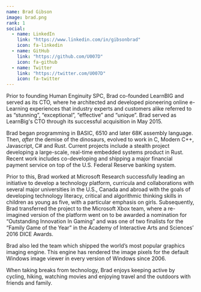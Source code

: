 ```yaml
---
name: Brad Gibson
image: brad.png
rank: 1
social:
  - name: LinkedIn
    link: "https://www.linkedin.com/in/gibsonbrad"
    icon: fa-linkedin
  - name: GitHub
    link: "https://github.com/U007D"
    icon: fa-github
  - name: Twitter
    link: "https://twitter.com/U007D"
    icon: fa-twitter
---
```

Prior to founding Human Enginuity SPC, Brad co-founded LearnBIG and served as its CTO, where he architected and developed pioneering online e-Learning experiences that industry experts and customers alike referred to as “stunning”, “exceptional”, “effective” and “unique”. Brad served as LearnBig's CTO through its successful acquisition in May 2015.

Brad began programming in BASIC, 6510 and later 68K assembly language. Then, *after* the demise of the dinosaurs, evolved to work in C, Modern C++, Javascript, C# and Rust.  Current projects include a stealth project developing a large-scale, real-time embedded systems product in Rust. Recent work includes co-developing and shipping a major financial payment service on top of the U.S. Federal Reserve banking system.

Prior to this, Brad worked at Microsoft Research successfully leading an initiative to develop a technology platform, curricula and collaborations with several major universities in the U.S., Canada and abroad with the goals of developing technology literacy, critical and algorithmic thinking skills in children as young as five, with a particular emphasis on girls.  Subsequently, Brad transferred the project to the Microsoft Xbox team, where a re-imagined version of the platform went on to be awarded a nomination for “Outstanding Innovation In Gaming” and was one of two finalists for the “Family Game of the Year” in the Academy of Interactive Arts and Sciences’ 2016 DICE Awards.

Brad also led the team which shipped the world’s most popular graphics imaging engine. This engine has rendered the image pixels for the default Windows image viewer in every version of Windows since 2006.

When taking breaks from technology, Brad enjoys keeping active by cycling, hiking, watching movies and enjoying travel and the outdoors with friends and family.